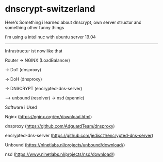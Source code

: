 # dnscrypt-switzerland

Here's Something i learned about dnscrypt, own server structur and something other funny things

i'm using a intel nuc with ubuntu server 19.04 

----------------------------

Infrastructur ist now like that

Router -> NGINX (LoadBalancer) 

-> DoT (dnsproxy) 

-> DoH (dnsproxy) 

-> DNSCRYPT (encrypted-dns-server) 

--> unbound (resolver)
  -> nsd (opennic)

Software i Used

Nginx (https://nginx.org/en/download.html)

dnsproxy (https://github.com/AdguardTeam/dnsproxy)

encrypted-dns-server (https://github.com/jedisct1/encrypted-dns-server)

Unbound (https://nlnetlabs.nl/projects/unbound/download/)

nsd (https://www.nlnetlabs.nl/projects/nsd/download/)

